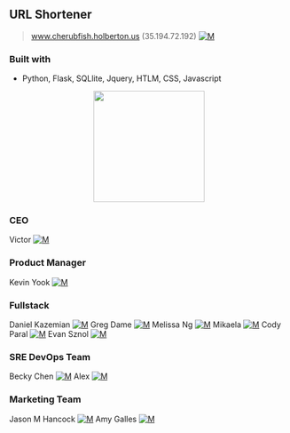 ## URL Shortener
> www.cherubfish.holberton.us (35.194.72.192) [![M](https://upload.wikimedia.org/wikipedia/fr/thumb/c/c8/Twitter_Bird.svg/30px-Twitter_Bird.svg.png)](https://twitter.com/cherub_fish)

### Built with
* Python, Flask, SQLlite, Jquery, HTLM, CSS, Javascript

<p align="center">
<img width="200" src="https://raw.githubusercontent.com/Syssos/CherubFish/master/static/images/TwitterScreenshot.PNG">
</p>

### CEO
Victor [![M](https://upload.wikimedia.org/wikipedia/fr/thumb/c/c8/Twitter_Bird.svg/30px-Twitter_Bird.svg.png)](https://twitter.com/victormdnguyen)

### Product Manager
Kevin Yook [![M](https://upload.wikimedia.org/wikipedia/fr/thumb/c/c8/Twitter_Bird.svg/30px-Twitter_Bird.svg.png)](https://twitter.com/yook00627)

### Fullstack
Daniel Kazemian [![M](https://upload.wikimedia.org/wikipedia/fr/thumb/c/c8/Twitter_Bird.svg/30px-Twitter_Bird.svg.png)](https://twitter.com/Dan_Kazam)
Greg Dame [![M](https://upload.wikimedia.org/wikipedia/fr/thumb/c/c8/Twitter_Bird.svg/30px-Twitter_Bird.svg.png)](https://twitter.com/gjdame)
Melissa Ng [![M](https://upload.wikimedia.org/wikipedia/fr/thumb/c/c8/Twitter_Bird.svg/30px-Twitter_Bird.svg.png)](https://twitter.com/MelissaNg__)
Mikaela [![M](https://upload.wikimedia.org/wikipedia/fr/thumb/c/c8/Twitter_Bird.svg/30px-Twitter_Bird.svg.png)](https://twitter.com/MikaelaGurney)
Cody Paral [![M](https://upload.wikimedia.org/wikipedia/fr/thumb/c/c8/Twitter_Bird.svg/30px-Twitter_Bird.svg.png)](https://twitter.com/Cody_299)
Evan Sznol [![M](https://upload.wikimedia.org/wikipedia/fr/thumb/c/c8/Twitter_Bird.svg/30px-Twitter_Bird.svg.png)](https://twitter.com/IOLevi)

### SRE DevOps Team
Becky Chen [![M](https://upload.wikimedia.org/wikipedia/fr/thumb/c/c8/Twitter_Bird.svg/30px-Twitter_Bird.svg.png)](https://twitter.com/bchen803)
Alex [![M](https://upload.wikimedia.org/wikipedia/fr/thumb/c/c8/Twitter_Bird.svg/30px-Twitter_Bird.svg.png)](https://twitter.com/sanjurosaves)

### Marketing Team
Jason M Hancock [![M](https://upload.wikimedia.org/wikipedia/fr/thumb/c/c8/Twitter_Bird.svg/30px-Twitter_Bird.svg.png)](https://twitter.com/jasonmichaelhan)
Amy Galles [![M](https://upload.wikimedia.org/wikipedia/fr/thumb/c/c8/Twitter_Bird.svg/30px-Twitter_Bird.svg.png)](https://twitter.com/AmyLGalles)